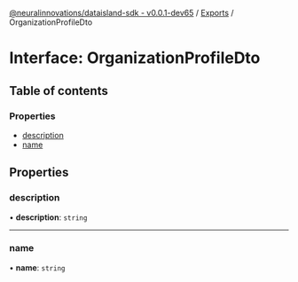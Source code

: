 [@neuralinnovations/dataisland-sdk - v0.0.1-dev65](../../README.md) / [Exports](../modules.md) / OrganizationProfileDto

# Interface: OrganizationProfileDto

## Table of contents

### Properties

- [description](OrganizationProfileDto.md#description)
- [name](OrganizationProfileDto.md#name)

## Properties

### description

• **description**: `string`

___

### name

• **name**: `string`
